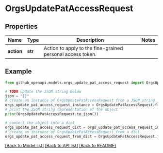 # OrgsUpdatePatAccessRequest


## Properties

Name | Type | Description | Notes
------------ | ------------- | ------------- | -------------
**action** | **str** | Action to apply to the fine-grained personal access token. | 

## Example

```python
from github_openapi.models.orgs_update_pat_access_request import OrgsUpdatePatAccessRequest

# TODO update the JSON string below
json = "{}"
# create an instance of OrgsUpdatePatAccessRequest from a JSON string
orgs_update_pat_access_request_instance = OrgsUpdatePatAccessRequest.from_json(json)
# print the JSON string representation of the object
print(OrgsUpdatePatAccessRequest.to_json())

# convert the object into a dict
orgs_update_pat_access_request_dict = orgs_update_pat_access_request_instance.to_dict()
# create an instance of OrgsUpdatePatAccessRequest from a dict
orgs_update_pat_access_request_from_dict = OrgsUpdatePatAccessRequest.from_dict(orgs_update_pat_access_request_dict)
```
[[Back to Model list]](../README.md#documentation-for-models) [[Back to API list]](../README.md#documentation-for-api-endpoints) [[Back to README]](../README.md)


